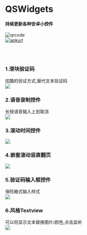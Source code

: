 # QSWidgets
#### 持续更新各种安卓小控件
![qrcode][qrpng]
<br/>
[![apkurl][apkurlsvg]][apkurl]

<br/><br/>
### 1.滑块验证码
炫酷的验证方式,替代文本验证码
<br/>
![](https://github.com/tohodog/QSWidgets/blob/master/source/dragcaptcha.gif)

### 2.语音录制控件
长按语音输入上划取消
<br/>
![](https://github.com/tohodog/QSWidgets/blob/master/source/audiorecord.gif)

### 3.滚动时间控件
![](https://github.com/tohodog/QSWidgets/blob/master/source/rolltime.gif)

### 4.嵌套滚动竖直翻页 
![](https://github.com/tohodog/QSWidgets/blob/master/source/verticalpage.gif)

### 5.验证码输入框控件
保险箱式输入样式
<br/>
![](https://github.com/tohodog/QSWidgets/blob/master/source/inputframe.gif)

### 6.风格Textview
可以将显示文本替换图片/颜色,点击监听
<br/>
![](https://github.com/tohodog/QSWidgets/blob/master/source/diytext.gif)


[qrpng]: https://raw.githubusercontent.com/tohodog/QSWidgets/master/source/qrcode.png
[apkurl]: https://raw.githubusercontent.com/tohodog/QSWidgets/master/source/demo.apk
[apkurlsvg]: https://img.shields.io/badge/download-demo.apk-brightgreen.svg?style=flat

